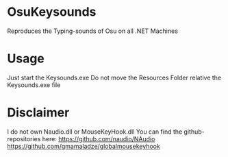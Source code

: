 # OsuKeysounds
Reproduces the Typing-sounds of Osu on all .NET Machines

# Usage
Just start the Keysounds.exe
Do not move the Resources Folder relative the Keysounds.exe file

# Disclaimer
I do not own Naudio.dll or MouseKeyHook.dll
You can find the github-repositories here:
https://github.com/naudio/NAudio
https://github.com/gmamaladze/globalmousekeyhook

